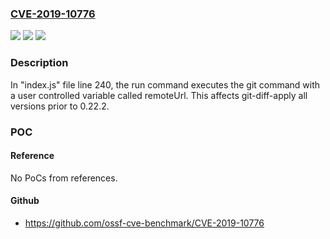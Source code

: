 ### [CVE-2019-10776](https://cve.mitre.org/cgi-bin/cvename.cgi?name=CVE-2019-10776)
![](https://img.shields.io/static/v1?label=Product&message=git-diff-apply&color=blue)
![](https://img.shields.io/static/v1?label=Version&message=All%20versions%20prior%20to%20version%200.22.2%20&color=brightgreen)
![](https://img.shields.io/static/v1?label=Vulnerability&message=Command%20Injection&color=brightgreen)

### Description

In "index.js" file line 240, the run command executes the git command with a user controlled variable called remoteUrl. This affects git-diff-apply all versions prior to 0.22.2.

### POC

#### Reference
No PoCs from references.

#### Github
- https://github.com/ossf-cve-benchmark/CVE-2019-10776

